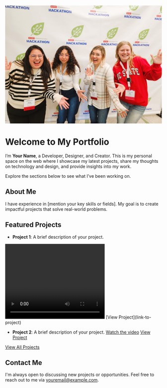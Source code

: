 ![My Logo](assets/datathon_image.jpg)
# Welcome to My Portfolio

I’m **Your Name**, a Developer, Designer, and Creator. This is my personal space on the web where I showcase my latest projects, share my thoughts on technology and design, and provide insights into my work.

Explore the sections below to see what I’ve been working on.
 
## About Me

I have experience in [mention your key skills or fields]. My goal is to create impactful projects that solve real-world problems.

## Featured Projects

- **Project 1**: A brief description of your project.
<video width="320" height="240" controls>
  <source src="assets/Worker_Dashboard.mp4" type="video/mp4">
</video>
[View Project](link-to-project) 

- **Project 2**: A brief description of your project.
[Watch the video](assets/covid_data.png) [View Project](link-to-project)

[View All Projects](/projects)

## Contact Me

I'm always open to discussing new projects or opportunities. Feel free to reach out to me via [youremail@example.com](mailto:youremail@example.com).

